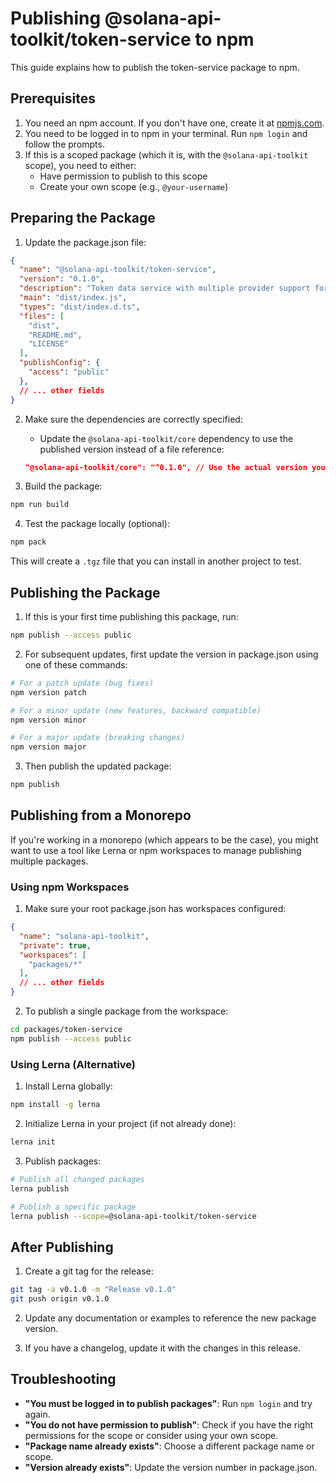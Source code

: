 # Publishing @solana-api-toolkit/token-service to npm

This guide explains how to publish the token-service package to npm.

## Prerequisites

1. You need an npm account. If you don't have one, create it at [npmjs.com](https://www.npmjs.com/signup).
2. You need to be logged in to npm in your terminal. Run `npm login` and follow the prompts.
3. If this is a scoped package (which it is, with the `@solana-api-toolkit` scope), you need to either:
   - Have permission to publish to this scope
   - Create your own scope (e.g., `@your-username`)

## Preparing the Package

1. Update the package.json file:

```json
{
  "name": "@solana-api-toolkit/token-service",
  "version": "0.1.0",
  "description": "Token data service with multiple provider support for Solana API Toolkit",
  "main": "dist/index.js",
  "types": "dist/index.d.ts",
  "files": [
    "dist",
    "README.md",
    "LICENSE"
  ],
  "publishConfig": {
    "access": "public"
  },
  // ... other fields
}
```

2. Make sure the dependencies are correctly specified:
   - Update the `@solana-api-toolkit/core` dependency to use the published version instead of a file reference:
   ```json
   "@solana-api-toolkit/core": "^0.1.0", // Use the actual version you published
   ```

3. Build the package:
```bash
npm run build
```

4. Test the package locally (optional):
```bash
npm pack
```
This will create a `.tgz` file that you can install in another project to test.

## Publishing the Package

1. If this is your first time publishing this package, run:
```bash
npm publish --access public
```

2. For subsequent updates, first update the version in package.json using one of these commands:
```bash
# For a patch update (bug fixes)
npm version patch

# For a minor update (new features, backward compatible)
npm version minor

# For a major update (breaking changes)
npm version major
```

3. Then publish the updated package:
```bash
npm publish
```

## Publishing from a Monorepo

If you're working in a monorepo (which appears to be the case), you might want to use a tool like Lerna or npm workspaces to manage publishing multiple packages.

### Using npm Workspaces

1. Make sure your root package.json has workspaces configured:
```json
{
  "name": "solana-api-toolkit",
  "private": true,
  "workspaces": [
    "packages/*"
  ],
  // ... other fields
}
```

2. To publish a single package from the workspace:
```bash
cd packages/token-service
npm publish --access public
```

### Using Lerna (Alternative)

1. Install Lerna globally:
```bash
npm install -g lerna
```

2. Initialize Lerna in your project (if not already done):
```bash
lerna init
```

3. Publish packages:
```bash
# Publish all changed packages
lerna publish

# Publish a specific package
lerna publish --scope=@solana-api-toolkit/token-service
```

## After Publishing

1. Create a git tag for the release:
```bash
git tag -a v0.1.0 -m "Release v0.1.0"
git push origin v0.1.0
```

2. Update any documentation or examples to reference the new package version.

3. If you have a changelog, update it with the changes in this release.

## Troubleshooting

- **"You must be logged in to publish packages"**: Run `npm login` and try again.
- **"You do not have permission to publish"**: Check if you have the right permissions for the scope or consider using your own scope.
- **"Package name already exists"**: Choose a different package name or scope.
- **"Version already exists"**: Update the version number in package.json. 